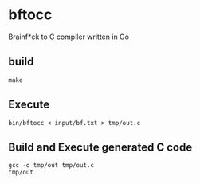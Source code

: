 # bftocc
Brainf*ck to C compiler written in Go

## build
```
make
```

## Execute
```
bin/bftocc < input/bf.txt > tmp/out.c
```

## Build and Execute generated C code
```
gcc -o tmp/out tmp/out.c
tmp/out
```

